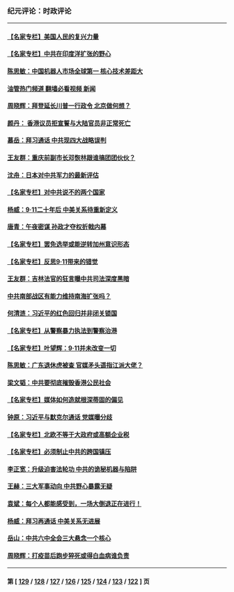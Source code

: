 ### 纪元评论：时政评论
---
#### [【名家专栏】美国人民的复兴力量](../../pages/nsc1025/n13230189.md?09140330) 
#### [【名家专栏】中共在印度洋扩张的野心](../../pages/nsc1025/n13230240.md?09140330) 
#### [陈思敏：中国机器人市场全球第一 核心技术差距大](../../pages/nsc1025/n13229782.md?09140330) 
#### [油管热门频道 翻墙必看视频 新闻](ok?09140330)
#### [周晓辉：拜登延长川普一行政令 北京做何想？](../../pages/nsc1025/n13229727.md?09140330) 
#### [颜丹： 香港议员拒宣誓与大陆官员非正常死亡](../../pages/nsc1025/n13229626.md?09140330) 
#### [慕岳：拜习通话 中共现四大战略误判](../../pages/nsc1025/n13229335.md?09140330) 
#### [王友群：重庆前副市长邓恢林跟谁搞团团伙伙？](../../pages/nsc1025/n13228367.md?09140330) 
#### [沈舟：日本对中共军力的最新评估](../../pages/nsc1025/n13228735.md?09140330) 
#### [【名家专栏】对中共说不的两个国家](../../pages/nsc1025/n13227986.md?09140330) 
#### [杨威：9‧11二十年后 中美关系待重新定义](../../pages/nsc1025/n13228383.md?09140330) 
#### [唐青：午夜密谋 孙政才夺权折戟内幕](../../pages/nsc1025/n13228343.md?09140330) 
#### [【名家专栏】罢免选举或能逆转加州意识形态](../../pages/nsc1025/n13227966.md?09140330) 
#### [【名家专栏】反思9‧11带来的错觉](../../pages/nsc1025/n13227970.md?09140330) 
#### [王友群：吉林法官的狂言曝中共司法深度黑暗](../../pages/nsc1025/n13226841.md?09140330) 
#### [中共南部战区有能力维持南海扩张吗？](../../pages/nsc1025/n13227384.md?09140330) 
#### [何清涟：习近平的红色回归并非闭关锁国](../../pages/nsc1025/n13227052.md?09140330) 
#### [【名家专栏】从警察暴力执法到警察治港](../../pages/nsc1025/n13226379.md?09140330) 
#### [【名家专栏】叶望辉：9‧11并未改变一切](../../pages/nsc1025/n13226366.md?09140330) 
#### [陈思敏：广东退休虎被查 官媒矛头遥指江派大佬？](../../pages/nsc1025/n13226066.md?09140330) 
#### [梁文韬：中共要彻底摧毁香港公民社会](../../pages/nsc1025/n13225742.md?09140330) 
#### [【名家专栏】媒体如何造就根深蒂固的偏见](../../pages/nsc1025/n13224469.md?09140330) 
#### [钟原：习近平与默克尔通话 党媒曝分歧](../../pages/nsc1025/n13225076.md?09140330) 
#### [【名家专栏】北欧不等于大政府或高额企业税](../../pages/nsc1025/n13224518.md?09140330) 
#### [【名家专栏】必须制止中共的跨国镇压](../../pages/nsc1025/n13224394.md?09140330) 
#### [李正宽：升级迫害法轮功 中共的诡秘机器与陷阱](../../pages/nsc1025/n13223775.md?09140330) 
#### [王赫：三大军事动向 中共野心暴露无疑](../../pages/nsc1025/n13223883.md?09140330) 
#### [袁斌：每个人都能感受到，一场大倒退正在进行！](../../pages/nsc1025/n13223950.md?09140330) 
#### [杨威：拜习再通话 中美关系无进展](../../pages/nsc1025/n13223630.md?09140330) 
#### [岳山：中共六中全会三大悬念一个核心](../../pages/nsc1025/n13222741.md?09140330) 
#### [周晓辉：打疫苗后跑步猝死或得白血病谁负责](../../pages/nsc1025/n13222732.md?09140330) 

---
#### 第 [ [129](./129.md?09140330) / [128](./128.md?09140330) / [127](./127.md?09140330) / [126](./126.md?09140330) / [125](./125.md?09140330) / [124](./124.md?09140330) / [123](./123.md?09140330) / [122](./122.md?09140330) ] 页

